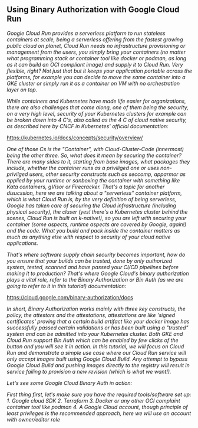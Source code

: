 ## Using Binary Authorization with Google Cloud Run

_Google Cloud Run provides a serverless platform to run stateless containers at scale, being a serverless offering from the fastest growing public cloud on planet, Cloud Run needs no infrastructure provisioning or management from the users, you simply bring your containers (no matter what programming stack or container tool like docker or podman, as long as it can build an OCI compliant image) and supply it to Cloud Run. Very flexible, right? Not just that but it keeps your application portable across the platforms, for example you can decide to move the same container into a GKE cluster or simply run it as a container on  VM with no orchestration layer on top._

_While containers and Kubernetes have made life easier for organizations, there are also challenges that come along, one of them being the security, on a very high level, security of your Kubernetes clusters for example can be broken down into 4 C's, also called as the 4 C of cloud native security, as described here by CNCF in Kubernetes' official documentation:_

https://kubernetes.io/docs/concepts/security/overview/

_One of those Cs is the "Container", with Cloud-Cluster-Code (innermost) being the other three. So, what does it mean by securing the container? There are many sides to it, starting from base images, what packages they include, whether the container runs as a priviliged one or uses non-privilged users, other security constructs such as seccomp, apparmor as applied by your runtime or sanboxing the container with something like Kata containers, gVisor or Firecracker. That's a topic for another disucssion, here we are talking about a "serverless" container platform, which is what Cloud Run is, by the very definition of being serverless, Google has taken care of securing the Cloud infrastructure (including physical security), the cluser (yes! there's a Kubernetes cluster behind the scenes, Cloud Run is built on k-native!), so you are left with securing your container (some aspects, runtime aspects are covered by Google, again!) and the code. What you build and pack inside the container matters as much as anything else with respect to security of your cloud native applications._

_That's where software supply chain security becomes important, how do you ensure that your builds can be trusted, done by only authorized system, tested, scanned and have passed your CI/CD pipelines before making it to production? That's where Google Cloud's binary authorization plays a vital role, refer to the Binary Authorization or Bin Auth (as we are going to refer to it in this tutorial) documentation:_

https://cloud.google.com/binary-authorization/docs

_In short, Binary Authorization works mainly with three key constructs, the policy, the attestors and the attestations, attestations are like 'signed certificates' proving that a certain build artifact like your docker image has successfully passed certain validations or has been built using a "trusted" system and can be admitted into your Kubernetes cluster. Both GKE and Cloud Run support Bin Auth which can be enabled by few clicks of the button and you will see it in action. In this tutorial, we will focus on Cloud Run and demonstrate a simple use case where our Cloud Run service will only accept images built using Google Cloud Build. Any attempt to bypass Google Cloud Build and pushing images directly to the registry will result in service failing to provision a new revision (which is what we want!)._

_Let's see some Google Cloud Binary Auth in action:_

_First thing first, let's make sure you have the required tools/software set up:_
_1. Google cloud SDK_
_2. Terraform_
_3. Docker or any other OCI complaint container tool like podman_
_4. A Google Cloud account, though principle of least privileges is the recommended approach, here we will use an account with owner/editor role_



